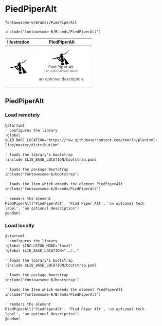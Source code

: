 # PiedPiperAlt


```text
fontawesome-6/Brands/PiedPiperAlt
```

```text
include('fontawesome-6/Brands/PiedPiperAlt')
```



| Illustration | PiedPiperAlt |
| :---: | :---: |
| ![illustration for Illustration](../../fontawesome-6/Brands/PiedPiperAlt.png) | ![illustration for PiedPiperAlt](../../fontawesome-6/Brands/PiedPiperAlt.Local.png) |




## PiedPiperAlt

### Load remotely
```plantuml
@startuml
' configures the library
!global $LIB_BASE_LOCATION="https://raw.githubusercontent.com/tmorin/plantuml-libs/master/distribution"

' loads the library's bootstrap
!include $LIB_BASE_LOCATION/bootstrap.puml

' loads the package bootstrap
include('fontawesome-6/bootstrap')

' loads the Item which embeds the element PiedPiperAlt
include('fontawesome-6/Brands/PiedPiperAlt')

' renders the element
PiedPiperAlt('PiedPiperAlt', 'Pied Piper Alt', 'an optional tech label', 'an optional description')
@enduml
```

### Load locally
```plantuml
@startuml
' configures the library
!global $INCLUSION_MODE="local"
!global $LIB_BASE_LOCATION="../.."

' loads the library's bootstrap
!include $LIB_BASE_LOCATION/bootstrap.puml

' loads the package bootstrap
include('fontawesome-6/bootstrap')

' loads the Item which embeds the element PiedPiperAlt
include('fontawesome-6/Brands/PiedPiperAlt')

' renders the element
PiedPiperAlt('PiedPiperAlt', 'Pied Piper Alt', 'an optional tech label', 'an optional description')
@enduml
```

